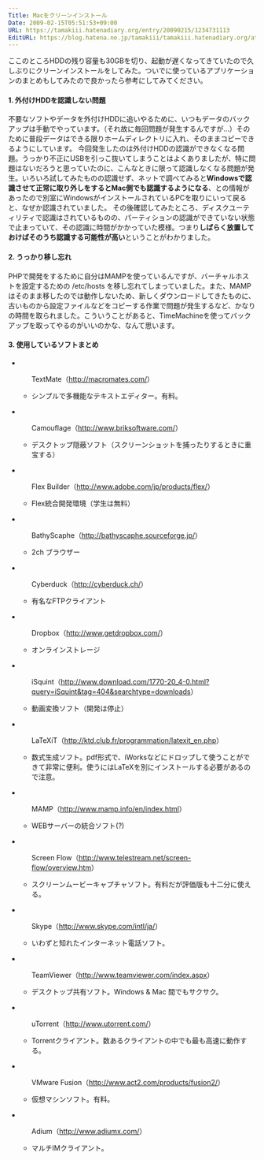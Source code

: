 ```yaml
---
Title: Macをクリーンインストール
Date: 2009-02-15T05:51:53+09:00
URL: https://tamakiii.hatenadiary.org/entry/20090215/1234731113
EditURL: https://blog.hatena.ne.jp/tamakiii/tamakiii.hatenadiary.org/atom/entry/17680117127139084407
---
```


ここのところHDDの残り容量も30GBを切り、起動が遅くなってきていたので久しぶりにクリーンインストールをしてみた。ついでに使っているアプリケーションのまとめもしてみたので良かったら参考にしてみてください。


<h4>1. 外付けHDDを認識しない問題</h4>
<p>
不要なソフトやデータを外付けHDDに追いやるために、いつもデータのバックアップは手動でやっています。（それ故に毎回問題が発生するんですが…）そのために普段データはできる限りホームディレクトリに入れ、そのままコピーできるようにしています。
今回発生したのは外付けHDDの認識ができなくなる問題。うっかり不正にUSBを引っこ抜いてしまうことはよくありましたが、特に問題はないだろうと思っていたのに、こんなときに限って認識しなくなる問題が発生。いろいろ試してみたものの認識せず、ネットで調べてみると<span style="font-weight:bold;">Windowsで認識させて正常に取り外しをするとMac側でも認識するようになる</span>、との情報があったので別室にWindowsがインストールされているPCを取りにいって戻ると、なぜか認識されていました。
その後確認してみたところ、ディスクユーティリティで認識はされているものの、パーティションの認識ができていない状態で止まっていて、その認識に時間がかかっていた模様。つまり<span style="font-weight:bold;">しばらく放置しておけばそのうち認識する可能性が高い</span>ということがわかりました。
</p>


<h4>2. うっかり移し忘れ</h4>
<p>
PHPで開発をするために自分はMAMPを使っているんですが、バーチャルホストを設定するための /etc/hosts を移し忘れてしまっていました。また、MAMPはそのまま移したのでは動作しないため、新しくダウンロードしてきたものに、古いものから設定ファイルなどをコピーする作業で問題が発生するなど、かなりの時間を取られました。こういうことがあると、TimeMachineを使ってバックアップを取ってやるのがいいのかな、なんて思います。
</p>


<h4>3. 使用しているソフトまとめ</h4>
<ul>
	<li>
		<ul>
			<p>TextMate（<a href="http://macromates.com/">http://macromates.com/</a>）</p>
			<li><p>シンプルで多機能なテキストエディター。有料。</p></li>
		</ul>
	</li>
	<li>
		<ul>
			<p>Camouflage（<a href="http://www.briksoftware.com/">http://www.briksoftware.com/</a>）</p>
			<li><p>デスクトップ隠蔽ソフト（スクリーンショットを捕ったりするときに重宝する）</p></li>
		</ul>
	</li>
	<li>
		<ul>
			<p>Flex Builder（<a href="http://www.adobe.com/jp/products/flex/">http://www.adobe.com/jp/products/flex/</a>）</p>
			<li><p>Flex統合開発環境（学生は無料）</p></li>
		</ul>
	</li>
	<li>
		<ul>
			<p>BathyScaphe（<a href="http://bathyscaphe.sourceforge.jp/">http://bathyscaphe.sourceforge.jp/</a>）</p>
			<li><p>2ch ブラウザー</p></li>
		</ul>
	</li>
	<li>
		<ul>
			<p>Cyberduck（<a href="http://cyberduck.ch/">http://cyberduck.ch/</a>）</p>
			<li><p>有名なFTPクライアント</p></li>
		</ul>
	</li>
	<li>
		<ul>
			<p><p>Dropbox（<a href="http://www.getdropbox.com/">http://www.getdropbox.com/</a>）</p></p>
			<li><p><p>オンラインストレージ</p></p></li>
		</ul>
	</li>
	<li>
		<ul>
			<p>iSquint（<a href="http://www.download.com/1770-20_4-0.html?query=iSquint&tag=404&searchtype=downloads">http://www.download.com/1770-20_4-0.html?query=iSquint&tag=404&searchtype=downloads</a>）</p>
			<li><p>動画変換ソフト（開発は停止）</p></li>
		</ul>
	</li>
	<li>
		<ul>
			<p>LaTeXiT（<a href="http://ktd.club.fr/programmation/latexit_en.php">http://ktd.club.fr/programmation/latexit_en.php</a>）</p>
			<li><p>数式生成ソフト。pdf形式で、iWorksなどにドロップして使うことができて非常に便利。使うにはLaTeXを別にインストールする必要があるので注意。</p></li>
		</ul>
	</li>
	<li>
		<ul>
			<p>MAMP（<a href="http://www.mamp.info/en/index.html">http://www.mamp.info/en/index.html</a>）</p>
			<li><p>WEBサーバーの統合ソフト(?)</p></li>
		</ul>
	</li>
	<li>
		<ul>
			<p>Screen Flow（<a href="http://www.telestream.net/screen-flow/overview.htm">http://www.telestream.net/screen-flow/overview.htm</a>）</p>
			<li><p>スクリーンムービーキャプチャソフト。有料だが評価版も十二分に使える。</p></li>
		</ul>
	</li>
	<li>
		<ul>
			<p>Skype（<a href="http://www.skype.com/intl/ja/">http://www.skype.com/intl/ja/</a>）</p>
			<li><p>いわずと知れたインターネット電話ソフト。</p></li>
		</ul>
	</li>
	<li>
		<ul>
			<p>TeamViewer（<a href="http://www.teamviewer.com/index.aspx">http://www.teamviewer.com/index.aspx</a>）</p>
			<li><p>デスクトップ共有ソフト。Windows & Mac 間でもサクサク。</p></li>
		</ul>
	</li>
	<li>
		<ul>
			<p>uTorrent（<a href="http://www.utorrent.com/">http://www.utorrent.com/</a>）</p>
			<li><p>Torrentクライアント。数あるクライアントの中でも最も高速に動作する。</p></li>
		</ul>
	</li>
	<li>
		<ul>
			<p>VMware Fusion（<a href="http://www.act2.com/products/fusion2/">http://www.act2.com/products/fusion2/</a>）</p>
			<li><p>仮想マシンソフト。有料。</p></li>
		</ul>
	</li>
	<li>
		<ul>
			<p>Adium（<a href="http://www.adiumx.com/">http://www.adiumx.com/</a>）</p>
			<li><p>マルチIMクライアント。</p></li>
		</ul>
	</li>
</ul>
